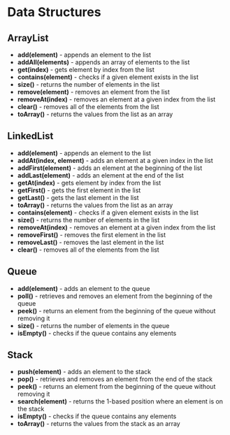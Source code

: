 # Data Structures

## ArrayList

* **add(element)** - appends an element to the list
* **addAll(elements)** - appends an array of elements to the list
* **get(index)** - gets element by index from the list
* **contains(element)** - checks if a given element exists in the list
* **size()** - returns the number of elements in the list
* **remove(element)** - removes an element from the list
* **removeAt(index)** - removes an element at a given index from the list
* **clear()** - removes all of the elements from the list
* **toArray()** - returns the values from the list as an array

## LinkedList

* **add(element)** - appends an element to the list
* **addAt(index, element)** - adds an element at a given index in the list
* **addFirst(element)** - adds an element at the beginning of the list
* **addLast(element)** - adds an element at the end of the list
* **getAt(index)** - gets element by index from the list
* **getFirst()** - gets the first element in the list
* **getLast()** - gets the last element in the list
* **toArray()** - returns the values from the list as an array
* **contains(element)** - checks if a given element exists in the list
* **size()** - returns the number of elements in the list
* **removeAt(index)** - removes an element at a given index from the list
* **removeFirst()** - removes the first element in the list
* **removeLast()** - removes the last element in the list
* **clear()** - removes all of the elements from the list

## Queue

* **add(element)** - adds an element to the queue
* **poll()** - retrieves and removes an element from the beginning of the queue
* **peek()** - returns an element from the beginning of the queue without removing it
* **size()** - returns the number of elements in the queue
* **isEmpty()** - checks if the queue contains any elements

## Stack

* **push(element)** - adds an element to the stack
* **pop()** - retrieves and removes an element from the end of the stack
* **peek()** - returns an element from the beginning of the queue without removing it
* **search(element)** - returns the 1-based position where an element is on the stack
* **isEmpty()** - checks if the queue contains any elements
* **toArray()** - returns the values from the stack as an array